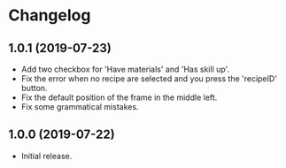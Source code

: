 
Changelog
=========

1.0.1 (2019-07-23)
------------------

- Add two checkbox for 'Have materials' and 'Has skill up'.
- Fix the error when no recipe are selected and you press the 'recipeID' button.
- Fix the default position of the frame in the middle left.
- Fix some grammatical mistakes. 

1.0.0 (2019-07-22)
------------------

- Initial release.
